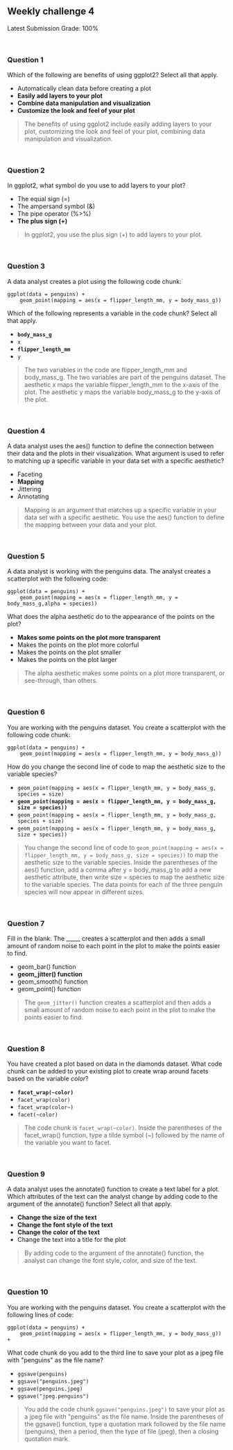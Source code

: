 ## Weekly challenge 4

Latest Submission Grade: 100%

&nbsp;

### Question 1

Which of the following are benefits of using ggplot2? Select all that apply. 

* Automatically clean data before creating a plot
* **Easily add layers to your plot** 
* **Combine data manipulation and visualization** 
* **Customize the look and feel of your plot** 

> The benefits of using ggplot2 include easily adding layers to your plot, customizing the look and feel of your plot, combining data manipulation and visualization.

&nbsp;

### Question 2

In ggplot2, what symbol do you use to add layers to your plot?

* The equal sign (=)
* The ampersand symbol (&)
* The pipe operator (%>%)
* **The plus sign (+)**

> In ggplot2, you use the plus sign (+) to add layers to your plot.

&nbsp;

### Question 3

A data analyst creates a plot using the following code chunk: 

```
ggplot(data = penguins) + 
    geom_point(mapping = aes(x = flipper_length_mm, y = body_mass_g))
```

Which of the following represents a variable in the code chunk? Select all that apply. 

* **`body_mass_g`**
* `x`
* **`flipper_length_mm`**
* `y`

> The two variables in the code are flipper_length_mm and body_mass_g. The two variables are part of the penguins dataset. The aesthetic x maps the variable flipper_length_mm to the x-axis of the plot. The aesthetic y maps the variable body_mass_g to the y-axis of the plot.

&nbsp;

### Question 4

A data analyst uses the aes() function to define the connection between their data and the plots in their visualization. What argument is used to refer to matching up a specific variable in your data set with a specific aesthetic?

* Faceting 
* **Mapping** 
* Jittering
* Annotating 

> Mapping is an argument that matches up a specific variable in your data set with a specific aesthetic. You use the aes() function to define the mapping between your data and your plot. 

&nbsp;

### Question 5

A data analyst is working with the penguins data. The analyst creates a scatterplot with the following code: 

```
ggplot(data = penguins) + 
    geom_point(mapping = aes(x = flipper_length_mm, y = body_mass_g,alpha = species))
```

What does the alpha aesthetic do to the appearance of the points on the plot? 

* **Makes some points on the plot more transparent**
* Makes the points on the plot more colorful 
* Makes the points on the plot smaller
* Makes the points on the plot larger 

> The alpha aesthetic makes some points on a plot more transparent, or see-through, than others.

&nbsp;

### Question 6

You are working with the penguins dataset. You create a scatterplot with the following code chunk: 

```
ggplot(data = penguins) + 
    geom_point(mapping = aes(x = flipper_length_mm, y = body_mass_g))
```

How do you change the second line of code to map the aesthetic size to the variable species? 

* `geom_point(mapping = aes(x = flipper_length_mm, y = body_mass_g, species = size)`
* **`geom_point(mapping = aes(x = flipper_length_mm, y = body_mass_g, size = species))`**
* `geom_point(mapping = aes(x = flipper_length_mm, y = body_mass_g, species + size)`
* `geom_point(mapping = aes(x = flipper_length_mm, y = body_mass_g, size + species))`

> You change the second line of code to `geom_point(mapping = aes(x = flipper_length_mm, y = body_mass_g, size = species))` to map the aesthetic size to the variable species. Inside the parentheses of the aes() function, add a comma after y = body_mass_g to add a new aesthetic attribute, then write size = species to map the aesthetic size to the variable species. The data points for each of the three penguin species will now appear in different sizes. 

&nbsp;

### Question 7

Fill in the blank: The _____  creates a scatterplot and then adds a small amount of random noise to each point in the plot to make the points easier to find.

* geom_bar() function
* **geom_jitter() function**
* geom_smooth() function 
* geom_point() function

> The `geom_jitter()` function creates a scatterplot and then adds a small amount of random noise to each point in the plot to make the points easier to find.

&nbsp;

### Question 8

You have created a plot based on data in the diamonds dataset. What code chunk can be added to your existing plot to create wrap around facets based on the variable *color*? 

* **`facet_wrap(~color)`**
* `facet_wrap(color)`
* `facet_wrap(color~)`
* `facet(~color)`

> The code chunk is `facet_wrap(~color)`. Inside the parentheses of the facet_wrap() function, type a tilde symbol (~) followed by the name of the variable you want to facet. 

&nbsp;

### Question 9

A data analyst uses the annotate() function to create a text label for a plot. Which attributes of the text can the analyst change by adding code to the argument of the annotate() function? Select all that apply.

* **Change the size of the text**
* **Change the font style of the text**
* **Change the color of the text**
* Change the text into a title for the plot 

> By adding code to the argument of the annotate() function, the analyst can change the font style, color, and size of the text. 


&nbsp;

### Question 10

You are working with the penguins dataset. You create a scatterplot with the following lines of code:

```
ggplot(data = penguins) + 
    geom_point(mapping = aes(x = flipper_length_mm, y = body_mass_g)) + 
```

What code chunk do you add to the third line to save your plot as a jpeg file with "penguins" as the file name?

* `ggsave(penguins)`
* `ggsave("penguins.jpeg")`
* `ggsave(penguins.jpeg)`
* `ggsave("jpeg.penguins")`

> You add the code chunk `ggsave("penguins.jpeg")` to save your plot as a jpeg file with "penguins" as the file name. Inside the parentheses of the ggsave() function, type a quotation mark followed by the file name (penguins), then a period, then the type of file (jpeg), then a closing quotation mark. 